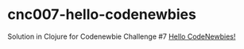 # cnc007-hello-codenewbies

Solution in Clojure for Codenewbie Challenge #7 [Hello CodeNewbies!](http://www.codenewbie.org/blogs/hello-codenewbies)

